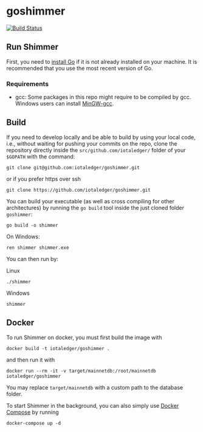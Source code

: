 # goshimmer

[![Build Status](https://travis-ci.org/iotaledger/goshimmer.svg?branch=master)](https://travis-ci.org/iotaledger/goshimmer)

## Run Shimmer

First, you need to [install Go](https://golang.org/doc/install) if it is not already installed on your machine. It is recommended that you use the most recent version of Go.

### Requirements

- gcc: Some packages in this repo might require to be compiled by gcc. Windows users can install [MinGW-gcc](http://tdm-gcc.tdragon.net/download). 


## Build

If you need to develop locally and be able to build by using your local code, i.e., without waiting for pushing your commits on the repo, clone the repository directly inside the `src/github.com/iotaledger/` folder of your `$GOPATH` with the command:

```
git clone git@github.com:iotaledger/goshimmer.git
```

or if you prefer https over ssh

```
git clone https://github.com/iotaledger/goshimmer.git
```

You can build your executable (as well as cross compiling for other architectures) by running the `go build` tool inside the just cloned folder `goshimmer`:

```
go build -o shimmer
```

On Windows:
```
ren shimmer shimmer.exe
```

You can then run by:

Linux
```
./shimmer
```

Windows
```
shimmer
```

## Docker

To run Shimmer on docker, you must first build the image with
```
docker build -t iotaledger/goshimmer .
```
and then run it with
```
docker run --rm -it -v target/mainnetdb:/root/mainnetdb iotaledger/goshimmer
```
You may replace `target/mainnetdb` with a custom path to the database folder.

To start Shimmer in the background, you can also simply use [Docker Compose](https://docs.docker.com/compose/) by running
```
docker-compose up -d
```

